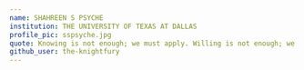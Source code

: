 ```yaml
---
name: SHAHREEN S PSYCHE
institution: THE UNIVERSITY OF TEXAS AT DALLAS 
profile_pic: sspsyche.jpg
quote: Knowing is not enough; we must apply. Willing is not enough; we must do. 
github_user: the-knightfury
---
```

